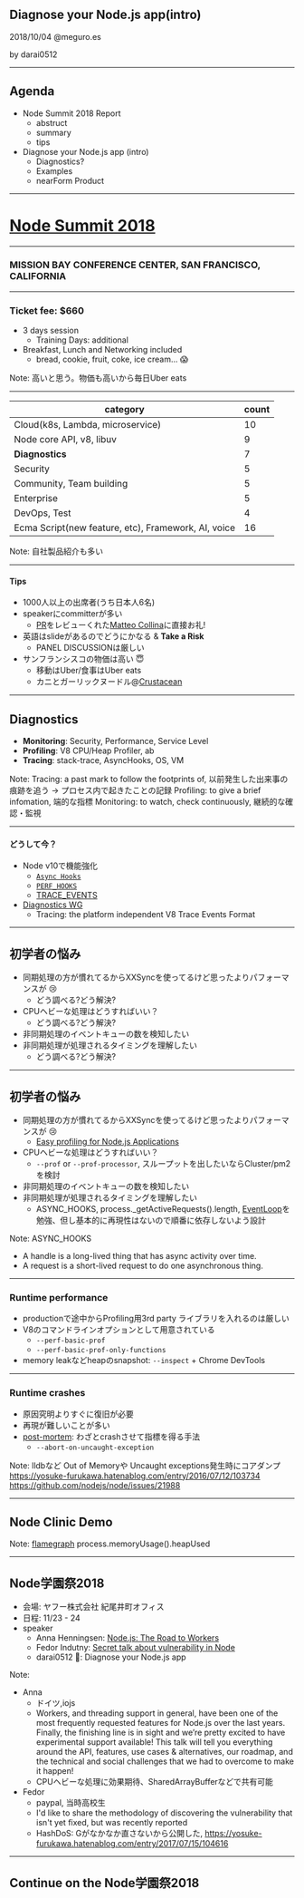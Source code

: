 ## Diagnose your Node.js app(intro)

2018/10/04 @meguro.es

by darai0512

---

<!-- .slide: data-background="img/nodesummit2018.JPG"-->
<!-- .slide: data-background-opacity="0.8"-->
## Agenda

- Node Summit 2018 Report
  - abstruct
  - summary
  - tips
- Diagnose your Node.js app (intro)
  - Diagnostics?
  - Examples
  - nearForm Product

---

<!-- .slide: data-background="img/nodesummit.png"-->
<!-- .slide: data-background-opacity="0.7"-->
# [Node Summit 2018](http://www.nodesummit.com/)

------

<!-- .slide: data-background="img/venue.jpeg"-->
<!-- .slide: data-background-opacity="0.8"-->
### MISSION BAY CONFERENCE CENTER, SAN FRANCISCO, CALIFORNIA

------

<!-- .slide: data-background="img/meal.JPG"-->
<!-- .slide: data-background-opacity="0.8"-->
### Ticket fee: $660

- 3 days session
  - Training Days: additional
- Breakfast, Lunch and Networking included
  - bread, cookie, fruit, coke, ice cream... :scream:

Note:
高いと思う。物価も高いから毎日Uber eats

------

<!-- .slide: data-background="img/session.JPG"-->
<!-- .slide: data-background-opacity="0.5"-->

|category|count|
|---|---|
|Cloud(k8s, Lambda, microservice)|10|
|Node core API, v8, libuv|9|
|**Diagnostics**|7|
|Security|5|
|Community, Team building|5|
|Enterprise|5|
|DevOps, Test|4|
|Ecma Script(new feature, etc), Framework, AI, voice|16|

Note:
自社製品紹介も多い

------

<!-- .slide: data-background="img/session.JPG"-->
<!-- .slide: data-background-opacity="0.5"-->

#### Tips

- 1000人以上の出席者(うち日本人6名)
- speakerにcommitterが多い
  - [PR](https://github.com/nodejs/node/pull/20359)をレビューくれた[Matteo Collina](https://github.com/mcollina)に直接お礼!
- 英語はslideがあるのでどうにかなる & **Take a Risk**
  - PANEL DISCUSSIONは厳しい
- サンフランシスコの物価は高い :innocent:
  - 移動はUber/食事はUber eats
  - カニとガーリックヌードル@[Crustacean](https://allabout.co.jp/gm/gc/436658/)

---

<!-- .slide: data-background="img/nodejs_diagnostics.png"-->
<!-- .slide: data-background-opacity="0.3"-->
<!-- .slide: style="font-size: 42px; text-align: left;"-->
## Diagnostics

- **Monitoring**: Security, Performance, Service Level
- **Profiling**: V8 CPU/Heap Profiler, ab
- **Tracing**: stack-trace, AsyncHooks, OS, VM

Note:
Tracing: a past mark to follow the footprints of, 以前発生した出来事の痕跡を追う
-> プロセス内で起きたことの記録
Profiling: to give a brief infomation, 端的な指標
Monitoring: to watch, check continuously, 継続的な確認・監視

------

<!-- .slide: data-background="img/nodejs_diagnostics.png"-->
<!-- .slide: data-background-opacity="0.3"-->
#### どうして今？

- Node v10で機能強化
  - [`Async Hooks`](https://nodejs.org/dist/latest-v8.x/docs/api/async_hooks.html)
  - [`PERF_HOOKS`](https://nodejs.org/dist/latest-v8.x/docs/api/perf_hooks.html)
  - [TRACE_EVENTS](https://nodejs.org/dist/latest-v8.x/docs/api/tracing.html)
- [Diagnostics WG](https://github.com/nodejs/diagnostics)
  - Tracing: the platform independent V8 Trace Events Format

------

<!-- .slide: data-background="img/eventloop.jpeg"-->
<!-- .slide: data-background-opacity="0.3"-->
## 初学者の悩み

- 同期処理の方が慣れてるからXXSyncを使ってるけど思ったよりパフォーマンスが :cry:
  - どう調べる?どう解決?
- CPUヘビーな処理はどうすればいい？
  - どう調べる?どう解決?
- 非同期処理のイベントキューの数を検知したい
- 非同期処理が処理されるタイミングを理解したい
  - どう調べる?どう解決?

------

<!-- .slide: data-background="img/eventloop.jpeg"-->
<!-- .slide: data-background-opacity="0.3"-->
## 初学者の悩み

- 同期処理の方が慣れてるからXXSyncを使ってるけど思ったよりパフォーマンスが :cry:
  - [Easy profiling for Node.js Applications](https://nodejs.org/en/docs/guides/simple-profiling/)
- CPUヘビーな処理はどうすればいい？
  - `--prof` or `--prof-processor`, スループットを出したいならCluster/pm2を検討
- 非同期処理のイベントキューの数を検知したい
- 非同期処理が処理されるタイミングを理解したい
  - ASYNC_HOOKS, process._getActiveRequests().length, [EventLoop](https://github.com/nodejs/node/blob/v9.x/deps/uv/src/unix/core.c#L348-L397)を勉強、但し基本的に再現性はないので順番に依存しないよう設計

Note:
ASYNC_HOOKS
- A handle is a long-lived thing that has async activity over time.
- A request is a short-lived request to do one asynchronous thing.

------

### Runtime performance

- productionで途中からProfiling用3rd party ライブラリを入れるのは厳しい
- V8のコマンドラインオプションとして用意されている
  - `--perf-basic-prof`
  - `--perf-basic-prof-only-functions`
- memory leakなどheapのsnapshot: `--inspect` + Chrome DevTools

------

### Runtime crashes

- 原因究明よりすぐに復旧が必要
- 再現が難しいことが多い
- [post-mortem](https://github.com/nodejs/post-mortem): わざとcrashさせて指標を得る手法
  - `--abort-on-uncaught-exception`

Note:
lldbなど
Out of Memoryや Uncaught exceptions発生時にコアダンプ
https://yosuke-furukawa.hatenablog.com/entry/2016/07/12/103734
https://github.com/nodejs/node/issues/21988

------

## Node Clinic Demo

Note:
[flamegraph](https://nodejs.org/en/blog/uncategorized/profiling-node-js/)
process.memoryUsage().heapUsed

---

<!-- .slide: data-background="img/nodefest2018.png"-->
<!-- .slide: data-background-opacity="0.3"-->
## Node学園祭2018

- 会場: ヤフー株式会社 紀尾井町オフィス
- 日程: 11/23 - 24
- speaker
  - Anna Henningsen: [Node.js: The Road to Workers](https://nodejs.org/dist/latest-v10.x/docs/api/worker_threads.html)
  - Fedor Indutny: [Secret talk about vulnerability in Node](https://darksi.de/12.hashwick-v8-vulnerability/)
  - darai0512 :tada:: Diagnose your Node.js app

Note:
- Anna
  - ドイツ,iojs
  - Workers, and threading support in general, have been one of the most frequently requested features for Node.js over the last years. Finally, the finishing line is in sight and we’re pretty excited to have experimental support available! This talk will tell you everything around the API, features, use cases & alternatives, our roadmap, and the technical and social challenges that we had to overcome to make it happen!
  - CPUヘビーな処理に効果期待、SharedArrayBufferなどで共有可能
- Fedor
  - paypal, 当時高校生
  - I'd like to share the methodology of discovering the vulnerability that isn't yet fixed, but was recently reported
  - HashDoS: Gがなかなか直さないから公開した, https://yosuke-furukawa.hatenablog.com/entry/2017/07/15/104616

------

<!-- .slide: data-background="img/nodefest2018.png"-->
<!-- .slide: data-background-opacity="0.3"-->
## Continue on the Node学園祭2018
